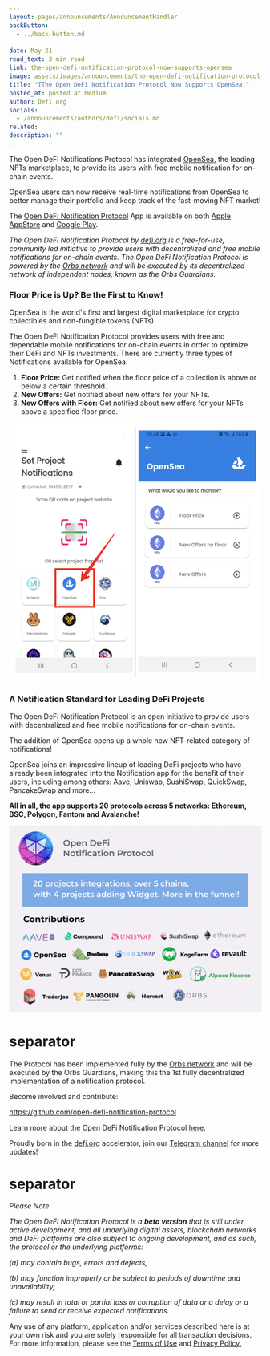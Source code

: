 ```yaml
---
layout: pages/announcements/AnnouncementHandler
backButton:
  - ../back-button.md

date: May 21
read_text: 3 min read
link: the-open-defi-notification-protocol-now-supports-opensea
image: assets/images/announcements/the-open-defi-notification-protocol-now-supports-opensea/main.jpeg
title: "TThe Open DeFi Notification Protocol Now Supports OpenSea!"
posted_at: posted at Medium
author: Defi.org
socials:
  - /announcements/authors/defi/socials.md
related:
description: ""
---
```


The Open DeFi Notifications Protocol has integrated [OpenSea](https://opensea.io/), the leading NFTs marketplace, to provide its users with free mobile notification for on-chain events.

OpenSea users can now receive real-time notifications from OpenSea to better manage their portfolio and keep track of the fast-moving NFT market!

The [Open DeFi Notification Protocol](https://defi.org/notifications/) App is available on both [Apple AppStore](https://apps.apple.com/il/app/defi-notifications/id1588243632) and [Google Play](https://play.google.com/store/apps/details?id=com.orbs.openDefiNotificationsApp).

_The Open DeFi Notification Protocol by _[_defi.org_](https://defi.org/)_ is a free-for-use, community led initiative to provide users with decentralized and free mobile notifications for on-chain events. The Open DeFi Notification Protocol is powered by the _[_Orbs network_](https://www.orbs.com/)_ and will be executed by its decentralized network of independent nodes, known as the Orbs Guardians._

### Floor Price is Up? Be the First to Know!

OpenSea is the world's first and largest digital marketplace for crypto collectibles and non-fungible tokens (NFTs).

The Open DeFi Notification Protocol provides users with free and dependable mobile notifications for on-chain events in order to optimize their DeFi and NFTs investments. There are currently three types of Notifications available for OpenSea:

1.  **Floor Price:** Get notified when the floor price of a collection is above or below a certain threshold.
2.  **New Offers:** Get notified about new offers for your NFTs.
3.  **New Offers with Floor:** Get notified about new offers for your NFTs above a specified floor price.

![](/assets/images/announcements/the-open-defi-notification-protocol-now-supports-opensea/2.png)

### A Notification Standard for Leading DeFi Projects

The Open DeFi Notification Protocol is an open initiative to provide users with decentralized and free mobile notifications for on-chain events.

The addition of OpenSea opens up a whole new NFT-related category of notifications!

OpenSea joins an impressive lineup of leading DeFi projects who have already been integrated into the Notification app for the benefit of their users, including among others: Aave, Uniswap, SushiSwap, QuickSwap, PancakeSwap and more...

**All in all, the app supports 20 protocols across 5 networks: Ethereum, BSC, Polygon, Fantom and Avalanche!**

![](/assets/images/announcements/the-open-defi-notification-protocol-now-supports-opensea/3.png)

# separator

The Protocol has been implemented fully by the [Orbs network](https://www.orbs.com/) and will be executed by the Orbs Guardians, making this the 1st fully decentralized implementation of a notification protocol.

Become involved and contribute:

<https://github.com/open-defi-notification-protocol>

Learn more about the Open DeFi Notification Protocol [here](https://medium.com/@defiorg/introducing-open-defi-notification-protocol-95a8712a94e0).

Proudly born in the [defi.org](http://defi.org/) accelerator, join our [Telegram channel](https://t.me/defiorg) for more updates!

# separator

_Please Note_

_The Open DeFi Notification Protocol is a **beta version** that is still under active development, and all underlying digital assets, blockchain networks and DeFi platforms are also subject to ongoing development, and as such, the protocol or the underlying platforms:_

_(a) may contain bugs, errors and defects,_

_(b) may function improperly or be subject to periods of downtime and unavailability,_

_(c) may result in total or partial loss or corruption of data or a delay or a failure to send or receive expected notifications._

Any use of any platform, application and/or services described here is at your own risk and you are solely responsible for all transaction decisions. For more information, please see the [Terms of Use](https://defi.org/defi-notifications-terms-of-use/index.html) and [Privacy Policy.](https://defi.org/defi-notifications-privacy-policy/index.html)
